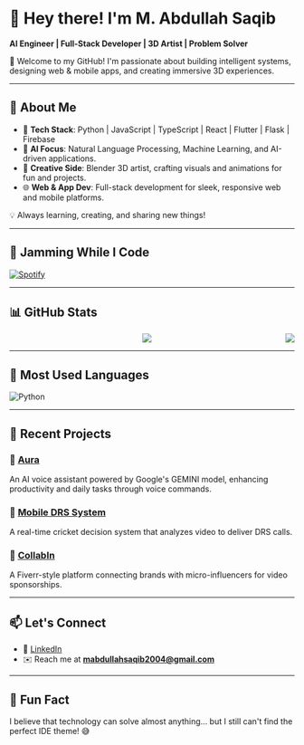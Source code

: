 # 👋 Hey there! I'm M. Abdullah Saqib

**AI Engineer | Full-Stack Developer | 3D Artist | Problem Solver**

🚀 Welcome to my GitHub! I'm passionate about building intelligent systems, designing web & mobile apps, and creating immersive 3D experiences.

---

## 🎯 About Me

- 🔧 **Tech Stack**: Python | JavaScript | TypeScript | React | Flutter | Flask | Firebase
- 🤖 **AI Focus**: Natural Language Processing, Machine Learning, and AI-driven applications.
- 🎨 **Creative Side**: Blender 3D artist, crafting visuals and animations for fun and projects.
- 🌐 **Web & App Dev**: Full-stack development for sleek, responsive web and mobile platforms.

💡 Always learning, creating, and sharing new things!

---

## 🎵 Jamming While I Code

[![Spotify](https://novatorem.vercel.app/api/spotify)](https://open.spotify.com/user/spotify)

---

## 📊 GitHub Stats

<div align="center">
  <a href="https://github.com/mabdullahsaqib">
    <img align="center" src="https://github-readme-stats-sigma-five.vercel.app/api?username=mabdullahsaqib&show_icons=true&include_all_commits=true&count_private=true&theme=react&line_height=40" />
  </a>
  <a href="https://github.com/mabdullahsaqib">
    <img align="right" src="https://github-readme-stats.vercel.app/api/top-langs/?username=mabdullahsaqib&theme=react&line_height=40&hide=css,cmake&langs_count=8&layout=compact" />
  </a>
</div>

---

## 🚀 Most Used Languages

![Python](https://img.shields.io/badge/-Python-3776AB?style=flat-square&logo=python&logoColor=ffffff)

---

## 🌟 Recent Projects

### 🔹 [Aura](https://github.com/mabdullahsaqib/aura2)

An AI voice assistant powered by Google's GEMINI model, enhancing productivity and daily tasks through voice commands.

### 🔹 [Mobile DRS System](https://github.com/mabdullahsaqib/mobile-drs-system)  

A real-time cricket decision system that analyzes video to deliver DRS calls.

### 🔹 [CollabIn](https://github.com/mabdullahsaqib/collabin)  

A Fiverr-style platform connecting brands with micro-influencers for video sponsorships.

---

## 📫 Let's Connect

- 💼 [LinkedIn](https://linkedin.com/in/mas-ai)
- ✉️ Reach me at **[mabdullahsaqib2004@gmail.com](mailto:mabdullahsaqib2004@gmail.com)**

---

## 🚀 Fun Fact

I believe that technology can solve almost anything... but I still can't find the perfect IDE theme! 😅
